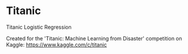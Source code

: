# Titanic
Titanic Logistic Regression

Created for the 'Titanic: Machine Learning from Disaster' competition on Kaggle: https://www.kaggle.com/c/titanic
